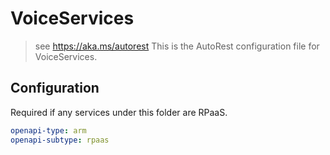 # VoiceServices

> see https://aka.ms/autorest This is the AutoRest configuration file for VoiceServices.
## Configuration

Required if any services under this folder are RPaaS.

```yaml
openapi-type: arm
openapi-subtype: rpaas
```